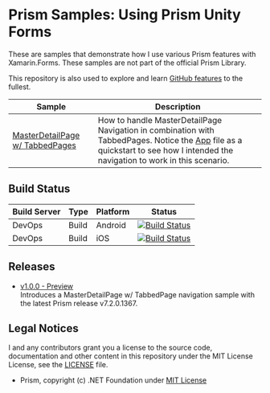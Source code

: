 # Prism Samples: Using Prism Unity Forms
These are samples that demonstrate how I use various Prism features with Xamarin.Forms. These samples are not part of the official Prism Library.

This repository is also used to explore and learn [GitHub features](https://github.com/features) to the fullest.

| Sample | Description |
| ------ | ----------- |
| [MasterDetailPage w/ TabbedPages](https://github.com/Sw1ma/prism-samples/tree/master/MasterDetailTabbed) | How to handle MasterDetailPage Navigation in combination with TabbedPages. Notice the [App](https://github.com/Sw1ma/prism-samples/blob/master/MasterDetailTabbed/MasterDetailTabbed/App.xaml.cs) file as a quickstart to see how I intended the navigation to work in this scenario.

## Build Status
Build Server | Type | Platform | Status
------------ | ---- | -------- | ------
DevOps | Build | Android | [![Build Status](https://dev.azure.com/XlpinaDevOps/Prism.Samples/_apis/build/status/droid%20prism-samples%20on%20github?branchName=master)](https://dev.azure.com/XlpinaDevOps/Prism.Samples/_build/latest?definitionId=6&branchName=master)
DevOps | Build | iOS | [![Build Status](https://dev.azure.com/XlpinaDevOps/Prism.Samples/_apis/build/status/ios%20prism-samples%20on%20github?branchName=master)](https://dev.azure.com/XlpinaDevOps/Prism.Samples/_build/latest?definitionId=7&branchName=master)

## Releases
* [v1.0.0 - Preview](https://github.com/Sw1ma/prism-samples/releases/tag/1.0.0-pre)  
Introduces a MasterDetailPage w/ TabbedPage navigation sample with the latest Prism release v7.2.0.1367.

## Legal Notices
I and any contributors grant you a license to the source code, documentation and other content in this repository under the MIT License License, see the [LICENSE](./LICENSE) file.

* Prism, copyright (c) .NET Foundation under [MIT License](https://github.com/PrismLibrary/Prism/blob/master/LICENSE)
